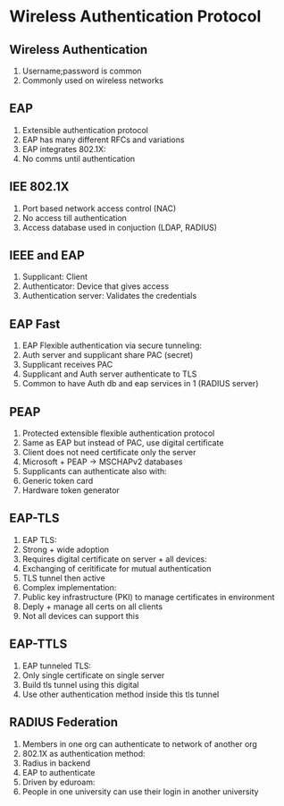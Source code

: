# Wireless Authentication Protocol

## Wireless Authentication

1. Username;password is common
1. Commonly used on wireless networks

## EAP

1. Extensible authentication protocol
1. EAP has many different RFCs and variations
1. EAP integrates 802.1X:
 1. No comms until authentication

## IEE 802.1X

1. Port based network access control (NAC)
1. No access till authentication
1. Access database used in conjuction (LDAP, RADIUS)

## IEEE and EAP

1. Supplicant: Client
1. Authenticator: Device that gives access
1. Authentication server: Validates the credentials

## EAP Fast

1. EAP Flexible authentication via secure tunneling:
 1. Auth server and supplicant share PAC (secret)
1. Supplicant receives PAC
1. Supplicant and Auth server authenticate to TLS
1. Common to have Auth db and eap services in 1 (RADIUS server)

## PEAP

1. Protected extensible flexible authentication protocol
1. Same as EAP but instead of PAC, use digital certificate
1. Client does not need certificate only the server
1. Microsoft + PEAP -> MSCHAPv2 databases
1. Supplicants can authenticate also with:
 1. Generic token card
 1. Hardware token generator

## EAP-TLS

1. EAP TLS:
 1. Strong + wide adoption
1. Requires digital certificate on server + all devices:
 1. Exchanging of ceritificate for mutual authentication
 1. TLS tunnel then active
1. Complex implementation:
 1. Public key infrastructure (PKI) to manage certificates in environment
 1. Deply + manage all certs on all clients
 1. Not all devices can support this

## EAP-TTLS

1. EAP tunneled TLS:
 1. Only single certificate on single server
 1. Build tls tunnel using this digital
1. Use other authentication method inside this tls tunnel

## RADIUS Federation

1. Members in one org can authenticate to network of another org
1. 802.1X as authentication method:
 1. Radius in backend
 1. EAP to authenticate
1. Driven by eduroam:
 1. People in one university can use their login in another university
